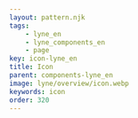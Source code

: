 ```yaml
---
layout: pattern.njk
tags: 
    - lyne_en
    - lyne_components_en
    - page
key: icon-lyne_en
title: Icon
parent: components-lyne_en
image: lyne/overview/icon.webp
keywords: icon
order: 320
---
```

